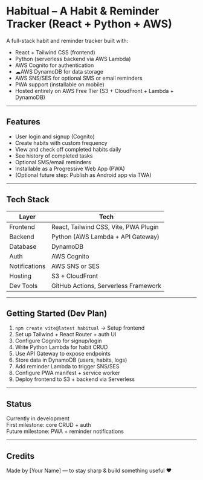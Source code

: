 
# Habitual – A Habit & Reminder Tracker (React + Python + AWS)

A full-stack habit and reminder tracker built with:

- React + Tailwind CSS (frontend)
- Python (serverless backend via AWS Lambda)
- AWS Cognito for authentication
- ☁AWS DynamoDB for data storage
- AWS SNS/SES for optional SMS or email reminders
- PWA support (installable on mobile)
- Hosted entirely on AWS Free Tier (S3 + CloudFront + Lambda + DynamoDB)

---

## Features

- User login and signup (Cognito)
- Create habits with custom frequency
- View and check off completed habits daily
- See history of completed tasks
- Optional SMS/email reminders
- Installable as a Progressive Web App (PWA)
- (Optional future step: Publish as Android app via TWA)

---

## Tech Stack

| Layer       | Tech                    |
|-------------|-------------------------|
| Frontend    | React, Tailwind CSS, Vite, PWA Plugin |
| Backend     | Python (AWS Lambda + API Gateway) |
| Database    | DynamoDB                |
| Auth        | AWS Cognito             |
| Notifications | AWS SNS or SES        |
| Hosting     | S3 + CloudFront         |
| Dev Tools   | GitHub Actions, Serverless Framework |

---

## Getting Started (Dev Plan)

1. `npm create vite@latest habitual` → Setup frontend
2. Set up Tailwind + React Router + auth UI
3. Configure Cognito for signup/login
4. Write Python Lambda for habit CRUD
5. Use API Gateway to expose endpoints
6. Store data in DynamoDB (users, habits, logs)
7. Add reminder Lambda to trigger SNS/SES
8. Configure PWA manifest + service worker
9. Deploy frontend to S3 + backend via Serverless

---

## Status
Currently in development  
First milestone: core CRUD + auth  
Future milestone: PWA + reminder notifications

---

## Credits

Made by [Your Name] — to stay sharp & build something useful ❤️
